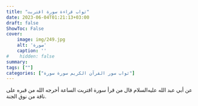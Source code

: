 ```yaml
---
title: "ثواب قراءة سورة اقتربت"
date: 2023-06-04T01:21:13+03:00
draft: false
ShowToc: False
cover:
    image: img/249.jpg
    alt: 'صورة'
    caption: ''
#    hidden: false
summary: 
tags: [""]
categories: ["ثواب سور القرآن الكريم سورة سورة"]
---
```

عن أبي
عبد الله عليه‌السلام قال من قرأ سورة اقتربت الساعة أخرجه الله من قبره على
ناقة من نوق الجنة.

